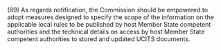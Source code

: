 (89) As regards notification, the Commission should be empowered to adopt measures designed to specify the scope of the information on the applicable local rules to be published by host Member State competent authorities and the technical details on access by host Member State competent authorities to stored and updated UCITS documents.